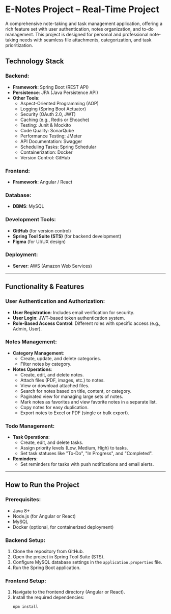 # E-Notes Project – Real-Time Project

A comprehensive note-taking and task management application, offering a rich feature set with user authentication, notes organization, and to-do management. This project is designed for personal and professional note-taking needs with seamless file attachments, categorization, and task prioritization.

## Technology Stack

### Backend:
- **Framework**: Spring Boot (REST API)
- **Persistence**: JPA (Java Persistence API)
- **Other Tools**:
  - Aspect-Oriented Programming (AOP)
  - Logging (Spring Boot Actuator)
  - Security (OAuth 2.0, JWT)
  - Caching (e.g., Redis or Ehcache)
  - Testing: Junit & Mockito
  - Code Quality: SonarQube
  - Performance Testing: JMeter
  - API Documentation: Swagger
  - Scheduling Tasks: Spring Schedular
  - Containerization: Docker
  - Version Control: GitHub

### Frontend:
- **Framework**: Angular / React

### Database:
- **DBMS**: MySQL

### Development Tools:
- **GitHub** (for version control)
- **Spring Tool Suite (STS)** (for backend development)
- **Figma** (for UI/UX design)

### Deployment:
- **Server**: AWS (Amazon Web Services)

---

## Functionality & Features

### User Authentication and Authorization:
- **User Registration**: Includes email verification for security.
- **User Login**: JWT-based token authentication system.
- **Role-Based Access Control**: Different roles with specific access (e.g., Admin, User).

### Notes Management:
- **Category Management**:
  - Create, update, and delete categories.
  - Filter notes by category.
- **Notes Operations**:
  - Create, edit, and delete notes.
  - Attach files (PDF, images, etc.) to notes.
  - View or download attached files.
  - Search for notes based on title, content, or category.
  - Paginated view for managing large sets of notes.
  - Mark notes as favorites and view favorite notes in a separate list.
  - Copy notes for easy duplication.
  - Export notes to Excel or PDF (single or bulk export).

### Todo Management:
- **Task Operations**:
  - Create, edit, and delete tasks.
  - Assign priority levels (Low, Medium, High) to tasks.
  - Set task statuses like "To-Do", "In Progress", and "Completed".
- **Reminders**:
  - Set reminders for tasks with push notifications and email alerts.

---

## How to Run the Project

### Prerequisites:
- Java 8+
- Node.js (for Angular or React)
- MySQL
- Docker (optional, for containerized deployment)

### Backend Setup:
1. Clone the repository from GitHub.
2. Open the project in Spring Tool Suite (STS).
3. Configure MySQL database settings in the `application.properties` file.
4. Run the Spring Boot application.

### Frontend Setup:
1. Navigate to the frontend directory (Angular or React).
2. Install the required dependencies:
   ```bash
   npm install
